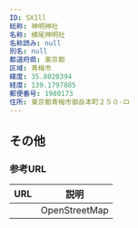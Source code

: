 ```yaml
---
ID: SX1ll
総称: 神明神社
名称: 横尾神明社
名称読み: null
別名: null
都道府県: 東京都
区域: 青梅市
緯度: 35.8020394
経度: 139.1797885
郵便番号: 1980173
住所: 東京都青梅市御岳本町２５０-ロ
---
```


## その他

### 参考URL

| URL | 説明          |
| --- | ------------- |
|     | OpenStreetMap |
